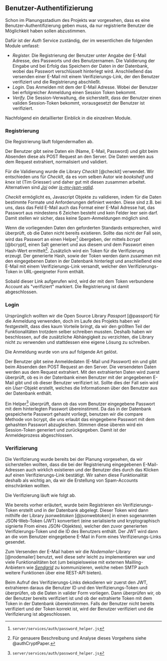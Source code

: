 ## Benutzer-Authentifizierung

Schon im Planungsstadium des Projekts war vorgesehen, dass es eine Benutzer-Authentifizierung geben muss, da nur registrierte Benutzer die Möglichkeit haben sollen abzustimmen.

Dafür ist der _Auth_ Service zuständig, der im wesentlichen die folgenden Module umfasst:

- *Register.* Die Registrierung der Benutzer unter Angabe der E-Mail Adresse, des Passworts und des Benutzernamen. Die Validierung der Eingabe und bei Erfolg das Speichern der Daten in der Datenbank, wobei das Passwort verschlüsselt hinterlegt wird. Anschließend das versenden einer E-Mail mit einem Verifizierungs-Link, der den Benutzer verifiziert und die Registrierung abschließt.
- *Login.* Das Anmelden mit dem der E-Mail Adresse. Wobei der Benutzer bei erfolgreicher Anmeldung einen Session Token bekommt.
- *Verify.* Die Session-Verwaltung, die sicherstellt, dass der Benutzer einen validen Session-Token bekommt, vorausgesetzt der Benutzer ist verifiziert.

Nachfolgend ein detaillierter Einblick in die einzelnen Module.

### Registrierung

Die Registrierung läuft folgendermaßen ab.

Der Benutzer gibt seine Daten ein (Name, E-Mail, Password) und gibt beim Absenden diese als POST Request an den Server. Die Daten werden aus dem Request extrahiert, normalisiert und validiert.

Für die Validierung wurde die Library _CheckIt_ [@checkit] verwendet. Wir entschieden uns für _CheckIt_, da es vom selben Autor wie _bookshelf_ und _knex_ ist (Tim Griesser) und daher gut mit diesen zusammen arbeitet. Alternativen sind [_Joi_](https://www.npmjs.com/package/joi) oder [_is-my-json-valid_](https://github.com/mafintosh/is-my-json-valid).

_CheckIt_ ermöglicht es, Javascript Objekte zu validieren, indem für die Daten bestimmte Formate und Anforderungen definiert werden.
Diese sind z.B. bei uns, dass das Feld E-Mail auch das Format einer E-Mail Adresse hat, das Passwort aus mindestens 6 Zeichen besteht und kein Felder leer sein darf.
Damit stellen wir sicher, dass keine Spam-Anmeldungen möglich sind.

Wenn die vorliegenden Daten den geforderten Standards entsprechen, wird überprüft, ob die Daten nicht bereits existieren.
Sollte das nicht der Fall sein, wird das Passwort an einen Helper[^password-helper] übergeben, der mittels _bcrypt_ [@bcrypt], einen Salt generiert und aus diesem und dem Passwort einen Hash-Wert ermittelt[^auth-security]. Zusätzlich wird ein Token für die Verifizierung erzeugt. Der generierte Hash, sowie der Token werden dann zusammen mit den eingegebenen Daten in der Datenbank hinterlegt und anschließend eine E-Mail mit einem Verifizierungs-Link versandt, welcher den Verifizierungs-Token in URL-geeigneter Form enthält.

[^password-helper]: `server/services/auth/password_helper.js`

[^auth-security]: Für genauere Beschreibung und Analyse dieses Vorgehens siehe @authCryptPaper.

Sobald dieser Link aufgerufen wird, wird der mit dem Token verbundene Account als "verifiziert" markiert. Die Registrierung ist damit abgeschlossen.

### Login

Ursprünglich wollten wir die Open Source Library _Passport_ [@passport] für die Anmeldung verwenden, doch im Laufe des Projekts haben wir festgestellt, dass dies kaum Vorteile bringt, da wir den größten Teil der Funktionalitäten trotzdem selber schreiben mussten. Deshalb haben wir beschlossen, auf die zusätzliche Abhängigkeit zu verzichten, die Library nicht zu verwenden und stattdessen eine eigene Lösung zu schreiben.

Die Anmeldung wurde von uns auf folgende Art gelöst.

Der Benutzer gibt seine Anmeldedaten (E-Mail und Passwort) ein und gibt beim Absenden den POST Request an den Server. Die versendeten Daten werden aus dem Request extrahiert.
Mit den extrahierten Daten wird zuerst überprüft, ob es in der Datenbank einen Benutzer mit der angegebenen E-Mail gibt und ob dieser Benutzer verifiziert ist. Sollte dies der Fall sein wird ein _User_-Objekt erstellt, welches die Informationen über den Benutzer aus der Datenbank enthält.

Ein Helper[^password-helper] überprüft, dann ob das vom Benutzer eingegebene Passwort mit dem hinterlegten Passwort übereinstimmt. Da das in der Datenbank gespeicherte Passwort gehasht vorliegt, benutzen wir die compare Methode von bcrypt, die uns erlaubt das eingegebene Passwort mit dem gehashten Passwort abzugleichen. Stimmen diese überein wird ein Session-Token generiert und zurückgegeben.
Damit ist der Anmeldeprozess abgeschlossen.


### Verifizierung

Die Verifizierung wurde bereits bei der Planung vorgesehen, da wir sicherstellen wollten, dass die bei der Registrierung eingegebenen E-Mail-Adressen auch wirklich existieren und der Benutzer dies durch das Klicken auf einen Verifizierungs-Link bestätigt. Wir sahen diese Funktionalität deshalb als wichtig an, da wir die Erstellung von Spam-Accounts einschränken wollten.

Die Verifizierung läuft wie folgt ab.

Wie bereits vorher erläutert, wurde beim Registrieren ein Verifizierungs-Token erstellt und in der Datenbank abgelegt.
Dieser Token wird dann mithilfe der Library _jsonwebtoken_ [@jsonwebtoken] in einen sogenannten JSON-Web-Token (JWT) konvertiert (eine serialisierte und kryptographisch signierte From eines JSON-Objektes), welcher den zuvor generierten Verifizierungs-Token und die ID des Benutzers enthält. Der JWT wird dann an die vom Benutzer eingegebene E-Mail in Form eines Verifizierungs-Links gesendet.

Zum Versenden der E-Mail haben wir die _Nodemailer_-Library [@nodemailer] benutzt, weil diese sehr leicht zu implementieren war und viele Funktionalitäten bot (um beispielsweise mit externen Mailling-Anbietern wie [_Sendgrid_](https://sendgrid.com/) zu kommunizieren, welche neben SMTP auch weitere Funktionen über eine REST-API bieten).

Beim Aufruf des Verifizierungs-Links dekodieren wir zuerst den JWT, extrahieren daraus die Benutzer ID und den Verifizierungs-Token und überprüfen, ob die Daten in valider Form vorliegen.
Dann überprüfen wir, ob der Benutzer bereits verifiziert ist und ob der extrahierte Token mit dem Token in der Datenbank übereinstimmen. Falls der Benutzer nicht bereits verifiziert und der Token korrekt ist, wird der Benutzer verifiziert und die Verifizierung ist abgeschlossen.

